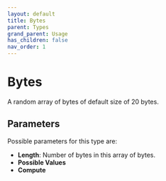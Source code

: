 ```yaml
---
layout: default
title: Bytes
parent: Types
grand_parent: Usage
has_children: false
nav_order: 1
---
```


# Bytes

A random array of bytes of default size of 20 bytes.

## Parameters

Possible parameters for this type are:

- **Length**: Number of bytes in this array of bytes.
- **Possible Values**
- **Compute**
